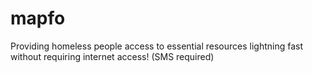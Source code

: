 # mapfo
Providing homeless people access to essential resources lightning fast without requiring internet access! (SMS required)
